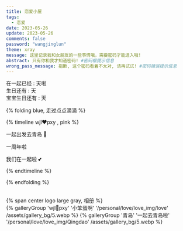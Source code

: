 ```yaml
---
title: 恋爱小屋
tags:
  - 恋爱
date: 2023-05-26
update: 2023-05-26
comments: false
password: "wangjinglun"
theme: xray
message: 这里记录我和女朋友的一些事情哦，需要密码才能进入哦!
abstract: 只有你和我才知道密码! #密码框提示信息
wrong_pass_message: 抱歉, 这个密码看着不太对, 请再试试! #密码错误提示信息
---
```


<div>在一起已经 : <span id="day1"></span>天啦</div>

<div>生日还有 : <span id="day2"></span>天</div>

<div>宝宝生日还有 : <span id="day3"></span>天</div>

{% folding blue, 走过点点滴滴 %}

{% timeline wjl❤️pxy , pink %}

<!-- timeline  2023-04-21  -->

一起出发去青岛 🚆

<!-- endtimeline -->

<!-- timeline 2021-11-08 -->

一周年啦

<!-- endtimeline -->
<!-- timeline 2020-11-08 -->

我们在一起啦 💕

<!-- endtimeline -->

{% endtimeline %}

<!-- endtab -->

{% endfolding %}

<br>
{% span center logo large gray, 相册 %}
<br>

<div  class="gallery-group-main">
{% galleryGroup 'wjl💖pxy' '小笨蛋啊' '/personal/love/love_img/love' /assets/gallery_bg/5.webp %}
{% galleryGroup '青岛' '一起去青岛啦' '/personal/love/love_img/Qingdao' /assets/gallery_bg/5.webp %}
</div>

<script defer src="/js/date.js"></script>
